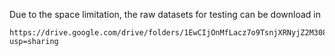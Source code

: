 Due to the space limitation, the raw datasets for testing can be download in

    https://drive.google.com/drive/folders/1EwCIjOnMfLacz7o9TsnjXRNyjZ2M308j?usp=sharing
